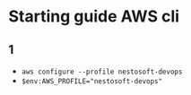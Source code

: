 






# Starting guide AWS cli

## 1
- `aws configure --profile nestosoft-devops`
- `$env:AWS_PROFILE="nestosoft-devops"`



